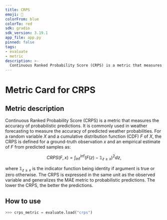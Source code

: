 ```yaml
---
title: CRPS
emoji: 🤗 
colorFrom: blue
colorTo: red
sdk: gradio
sdk_version: 3.19.1
app_file: app.py
pinned: false
tags:
- evaluate
- metric
description: >-
  Continuous Ranked Probability Score (CRPS) is a metric that measures the accuracy of probabilistic predictions.
---
```


# Metric Card for CRPS

## Metric description

Continuous Ranked Probability Score (CRPS) is a metric that measures the accuracy of probabilistic predictions. It is commonly used in weather forecasting to measure the accuracy of predicted weather probabilities. For a random variable $X$ and a cumulative distribution function (CDF) $F$ of $X$, the CRPS is defined for a ground-truth observation $x$ and an empirical estimate of $F$ from predicted samples as:

$$
CRPS(F, x) = \int_{\inf}^{\inf} (F(z) - \mathbb{1}_{z \geq x})^2 dz,
$$

where $\mathbb{1}_{z \geq x}$ is the indicator function being identity if argument is true or zero otherwise. The CRPS is  expressed in the same unit as the observed variable and generalizes the MAE metric to probabilistic predictions. The lower the CRPS, the better the predictions.

## How to use

```python
>>> crps_metric = evaluate.load("crps")
```

